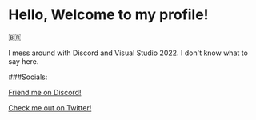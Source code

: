 # Hello, Welcome to my profile!

🇧🇷

I mess around with Discord and Visual Studio 2022.
I don't know what to say here.

###Socials:

[Friend me on Discord!](https://discord.gg/XmfBNTt4)

[Check me out on Twitter!](https://twitter.com/feuriz3)
